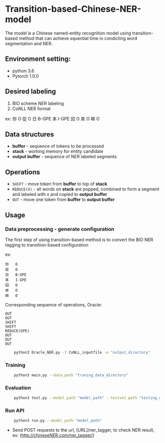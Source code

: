 
# Transition-based-Chinese-NER-model
The model is a Chinese named-entity recognition model using transition-based method that can achieve squential time in condicting word segmentation and NER.

## Environment setting:
* python 3.6
* Pytorch 1.0.0


## Desired labeling

1. BIO scheme NER labeling 
2. CoNLL NER format

 ex: 
	你	O
	從	O
	日	B-GPE
	本	I-GPE
	回	O
	來	O
	嘛	O 

## Data structures

 * **buffer** - sequence of tokens to be processed
 * **stack** - working memory for entity candidate
 * **output buffer** - sequence of NER labeled segments

## Operations

 * `SHIFT` - move token from **buffer** to top of **stack**
 * `REDUCE(X)` - all words on **stack** are popped, combined to form a segment and labeled with `X` and copied to **output buffer**
 * `OUT` - move one token from **buffer** to **output buffer**


## Usage


### Data preprocessing - generate configuration
The first step of using transition-based method is to convert the BIO NER tagging to transition-based configuration

ex: 

	你	O
	從	O
	日	B-GPE
	本	I-GPE
	回	O
	來	O
	嘛	O 

Corresponding sequence of operations, Oracle:

	OUT
	OUT
	SHIFT
	SHIFT
	REDUCE(GPE)
	OUT
	OUT
	OUT


```bash
	python3 Oracle_NER.py -f CoNLL_inputfile -o "output_directory"
```

### Training

```bash
	python3 main.py --data_path "traning_data_directory"
```


### Evaluation

```bash
	python3 test.py --model_path "model_path" --testset_path "testing_data_directory"
```

### Run API


```bash
	python3 run.py --model_path "model_path"
```
*  Send POST requests to the url, [URL]/ner_tagger, to check NER result, ex: (http://chineseNER.com/ner_tagger/)







